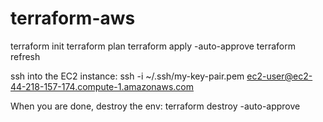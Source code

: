 # terraform-aws
terraform init
terraform plan
terraform apply -auto-approve
terraform refresh

ssh into the EC2 instance:
ssh -i ~/.ssh/my-key-pair.pem ec2-user@ec2-44-218-157-174.compute-1.amazonaws.com

When you are done, destroy the env:
terraform destroy -auto-approve
